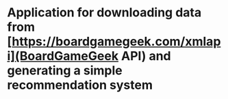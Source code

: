 # Application for downloading data from [https://boardgamegeek.com/xmlapi](BoardGameGeek API) and generating a simple recommendation system